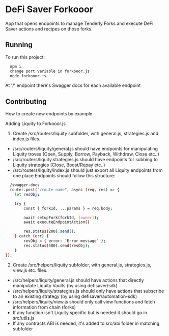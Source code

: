 
# DeFi Saver Forkooor

App that opens endpoints to manage Tenderly Forks and execute DeFi Saver actions and recipes on those forks.


## Running

To run this project:

```bash
  npm i
  change port variable in forkooor.js 
  node forkooor.js
```
At '/' endpoint there's Swagger docs for each available endpoint
## Contributing

How to create new endpoints by example:

Adding Liquity to Forkooor.js

1. Create /src/routers/liquity subfolder, with general.js, strategies.js and index.js files.
* /src/routers/liquity/general.js should have endpoints for manipulating Liquity troves (Open, Supply, Borrow, Payback, Withdraw, Close etc..)
* /src/routers/liquity.strategies.js should have endpoints for subbing to Liquity strategies (Close, Boost/Repay etc..)
* /src/routers/liquity/index.js should just export all Liquity endpoints from one place
Endpoints should follow this structure:

```bash
  /swagger-docs
  router.post("/route-name", async (req, res) => {
    let resObj;

    try {
        const { forkId, ...params } = req.body;

        await setupFork(forkId, [owner]);
        await executeEndpointAction()

        res.status(200).send();
    } catch (err) {
        resObj = { error: `Error message` };
        res.status(500).send(resObj);
    }
});
```

2. Create /src/helpers/liquity subfolder, with general.js, strategies.js, view.js etc. files.
* /src/helpers/liquity/general.js should have actions that directly manipulate Liquity Vaults (by using defisaver/sdk)
* /src/helpers/liquity/strategies.js should only have actions that subscribe to an existing strategy (by using defisaver/automation-sdk)
* /src/helpers/liquity/view.js should only call view functions and fetch information from chain (forks)
* If any function isn't Liquity specific but is needed it should go in src/utils.js
* If any contracts ABI is needed, it's added to src/abi folder in matching subfolder